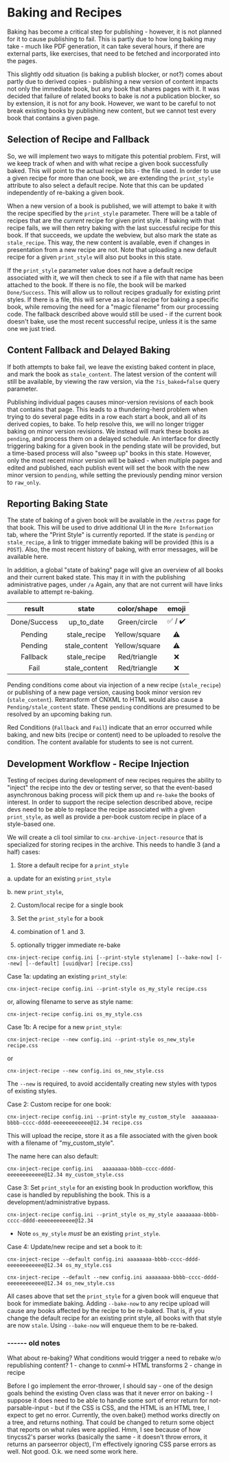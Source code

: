 # Baking and Recipes

Baking has become a critical step for publishing - however, it is not planned for it to cause publishing to fail. This is partly due to how long baking may take - much like PDF generation, it can take several hours, if there are external parts, like exercises, that need to be fetched and incorporated into the pages.

This slightly odd situation (is baking a publish blocker, or not?) comes about partly due to derived copies - publishing a new version of content impacts not only the immediate book, but any book that shares pages with it. It was decided that failure of related books to bake is _not_ a publication blocker, so by extension, it is not for any book. However, we want to be careful to not break existing books by publishing new content, but we cannot test every book that contains a given page.

## Selection of Recipe and Fallback

So, we will implement two ways to mitigate this potential problem. First, will we keep track of when and with what recipe a given book successfully baked. This will point to the actual recipe bits - the file used. In order to use a given recipe for more than one book, we are extending the `print_style` attribute to also select a default recipe. Note that this can be updated independently of re-baking a given book.

When a new version of a book is published, we will attempt to bake it with the recipe specified by the `print_style` parameter. There will be a table of recipes that are the _current_ recipe for given print style. If baking with that recipe fails, we will then retry baking with the last successful recipe for this book. If that succeeds, we update the webview, but also mark the state as `stale_recipe`. This way, the new content is available, even if changes in presentation from a new recipe are not. Note that uploading a new default recipe for a given `print_style` will also put books in this state.

If the `print_style` parameter value does not have a default recipe associated with it, we will then check to see if a file with that name has been attached to the book. If there is no file, the book will be marked `Done/Success`. This will allow us to rollout recipes gradually for existing print styles. If there is a file, this will serve as a local recipe for baking a specific book, while removing the need for a "magic filename" from our processing code. The fallback described above would still be used - if the current book doesn't bake, use the most recent successful recipe, unless it is the same one we just tried.

## Content Fallback and Delayed Baking

If both attempts to bake fail, we leave the existing baked content in place, and mark the book as `stale_content`. The latest version of the content will still be available, by viewing the raw version, via the `?is_baked=false` query parameter.

Publishing individual pages causes minor-version revisions of each book that contains that page. This leads to a thundering-herd problem when trying to do several page edits in a row each start a book, and all of its derived copies, to bake. To help resolve this, we will no longer trigger baking on minor version revisions. We instead will mark these books as
`pending`, and process them on a delayed schedule. An interface for directly triggering baking for a given book in the pending state will be provided, but a time-based process will also "sweep up" books in this state. However, only the most recent minor version will be baked - when multiple pages and edited and published, each publish event will set the book with the new minor version to `pending`, while setting the previously pending minor version to `raw_only`.

## Reporting Baking State

The state of baking of a given book will be available in the `/extras` page for that book. This will be used to drive additional UI in the `More Information` tab, where the "Print Style" is currently reported. If the state is `pending` or `stale_recipe`, a link to trigger immediate baking will be provided (this is a `POST`). Also, the most recent history of baking, with error messages, will be available here.

 In addition, a global "state of baking" page will give an overview of all books and their current baked state. This may it in with the publishing administrative pages, under `/a` Again, any that are not current will have links  available to attempt re-baking.

|    result     |    state      |  color/shape    |  emoji             |
|:-------------:|:-------------:|:---------------:|:------------------:|
|  Done/Success | up_to_date    |  Green/circle   | :white_check_mark: / :heavy_check_mark: |
|  Pending      | stale_recipe  |  Yellow/square  | :warning:          |
|  Pending      | stale_content |  Yellow/square  | :warning:          |
|  Fallback     | stale_recipe  |  Red/triangle   | :x:                |
|  Fail         | stale_content |  Red/triangle   | :x:                |

Pending conditions come about via injection of a new recipe (`stale_recipe`) or publishing of a new page version, causing book minor version rev (`stale_content`). Retransform of CNXML to HTML would also cause a `Pending/stale_content` state. These `pending` conditions are presumed to be resolved by an upcoming baking run.

Red Conditions (`Fallback` and `Fail`) indicate that an error occurred while baking, and new bits (recipe or content) need to be uploaded to resolve the condition. The content available for students to see is not current.



 ## Development Workflow  - Recipe Injection

Testing of recipes during development of new recipes requires the ability to "inject" the recipe into the dev or testing server, so that the event-based asynchronous baking process will pick them up and `re-bake` the books of interest. In order to support the recipe selection described above, recipe devs need to be able to  replace the recipe associated with a given `print_style`, as well as provide a per-book custom recipe in place of a style-based one.

We will create a cli tool similar to `cnx-archive-inject-resource` that is specialized for storing recipes in the archive.  This needs to handle 3 (and a half) cases:

1. Store a default recipe for a `print_style`

  a. update for an existing `print_style`

  b. new `print_style`,

2. Custom/local recipe for a single book

3. Set the `print_style` for a book

4. combination of 1. and 3.

5. optionally trigger immediate re-bake


`cnx-inject-recipe config.ini [--print-style stylename] [--bake-now] [--new] [--default] [uuid@var] [recipe.css]`

Case 1a: updating an existing `print_style`:

`cnx-inject-recipe config.ini --print-style os_my_style recipe.css`

or, allowing filename to serve as style name:

`cnx-inject-recipe config.ini os_my_style.css`

Case 1b: A recipe for a new `print_style`:

`cnx-inject-recipe --new config.ini --print-style os_new_style recipe.css`

or

`cnx-inject-recipe --new config.ini os_new_style.css`

 The `--new` is required, to avoid accidentally creating new styles with typos of existing styles.

 Case 2: Custom recipe for one book:

 `cnx-inject-recipe config.ini --print-style my_custom_style  aaaaaaaa-bbbb-cccc-dddd-eeeeeeeeeeee@12.34 recipe.css`

 This will upload the recipe, store it as a file associated with the given book with a filename of "my_custom_style".

 The name here can also default:

 `cnx-inject-recipe config.ini   aaaaaaaa-bbbb-cccc-dddd-eeeeeeeeeeee@12.34 my_custom_style.css`

Case 3: Set `print_style` for an existing book
In production workflow, this case is handled by republishing the book. This is a development/administrative bypass.

`cnx-inject-recipe config.ini --print_style os_my_style aaaaaaaa-bbbb-cccc-dddd-eeeeeeeeeeee@12.34`

 * Note `os_my_style` _must_ be an existing `print_style`.

Case 4: Update/new recipe and set a book to it:

`cnx-inject-recipe --default config.ini aaaaaaaa-bbbb-cccc-dddd-eeeeeeeeeeee@12.34 os_my_style.css`

`cnx-inject-recipe --default --new config.ini aaaaaaaa-bbbb-cccc-dddd-eeeeeeeeeeee@12.34 os_new_style.css`

All cases above that set the `print_style` for a given book
will enqueue that book for immediate baking. Adding `--bake-now` to any recipe upload will cause any books affected by the recipe to be re-baked. That is, if you change the default recipe for an existing print style, all books with that style are now `stale`. Using `--bake-now` will enqueue them to be re-baked.




### ------ old notes

 What about re-baking?
What conditions would trigger a need to rebake w/o republishing content?
  1 - change to cxnml-> HTML transforms
  2 - change in recipe


Before I go implement the error-thrower, I should say - one of the design goals behind the existing Oven class was that it never error on baking - I suppose it does need to be able to handle some sort of error return for not-parsable-input  - but if the CSS is CSS, and the HTML is an HTML tree, I expect to get no error. Currently, the oven.bake() method works directly on a tree, and returns nothing. That could be changed to return some object that reports on what rules were applied. Hmm, I see because of how tinycss2's parser works (basically the same - it doesn't throw errors, it returns an parseerror object), I'm effectively ignoring CSS parse errors as well. Not good. O.k. we need some work here.

